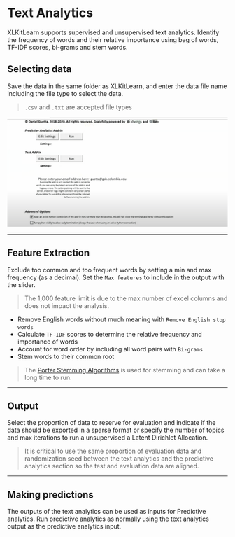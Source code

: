 # Text Analytics
XLKitLearn supports supervised and unsupervised text analytics. Identify the frequency of words and their relative importance using bag of words, TF-IDF scores, bi-grams and stem words.

## Selecting data

Save the data in the same folder as XLKitLearn, and enter the data file name including  the file type to select the data.
> `.csv` and `.txt` are accepted file types

<img src="\docs\Select_text.gif" width="600">


---


## Feature Extraction
Exclude too common and too frequent words by setting a min and max frequency (as a decimal). Set the `Max features` to include in the output with the slider.
> The 1,000 feature limit is due to the max number of excel columns and does not impact the analysis.

- Remove English words without much meaning with `Remove English stop words`
- Calculate `TF-IDF` scores to determine the relative frequency and importance of words
- Account for word order by including all word pairs with `Bi-grams`
- Stem words to their common root
> The [Porter Stemming Algorithms](https://en.wikipedia.org/wiki/Stemming) is used for stemming and can take a long time to run.


---


## Output
Select the proportion of data to reserve for evaluation and indicate if the data should be exported in a sparse format or specify the number of topics and max iterations to run a unsupervised a Latent Dirichlet Allocation.

> It is critical to use the same proportion of evaluation data and randomization seed between the text analytics and the predictive analytics section so the test and evaluation data are aligned.

---


## Making predictions
The outputs of the text analytics can be used as inputs for Predictive analytics. Run predictive analytics as normally using the text analytics output as the predictive analytics input.
